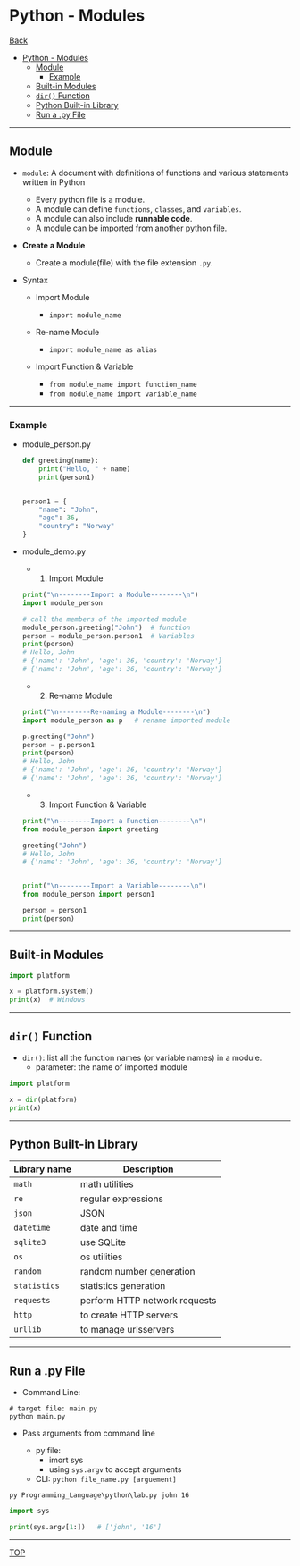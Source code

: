 # Python - Modules

[Back](../index.md)

- [Python - Modules](#python---modules)
  - [Module](#module)
    - [Example](#example)
  - [Built-in Modules](#built-in-modules)
  - [`dir()` Function](#dir-function)
  - [Python Built-in Library](#python-built-in-library)
  - [Run a .py File](#run-a-py-file)

---

## Module

- `module`: A document with definitions of functions and various statements written in Python

  - Every python file is a module.
  - A module can define `functions`, `classes`, and `variables`.
  - A module can also include **runnable code**.
  - A module can be imported from another python file.

- **Create a Module**

  - Create a module(file) with the file extension `.py`.

- Syntax

  - Import Module

    - `import module_name`

  - Re-name Module

    - `import module_name as alias`

  - Import Function & Variable

    - `from module_name import function_name`
    - `from module_name import variable_name`

---

### Example

- module_person.py

  ```py
  def greeting(name):
      print("Hello, " + name)
      print(person1)


  person1 = {
      "name": "John",
      "age": 36,
      "country": "Norway"
  }

  ```

- module_demo.py

  - 1. Import Module

  ```py
  print("\n--------Import a Module--------\n")
  import module_person

  # call the members of the imported module
  module_person.greeting("John")  # function
  person = module_person.person1  # Variables
  print(person)
  # Hello, John
  # {'name': 'John', 'age': 36, 'country': 'Norway'}
  # {'name': 'John', 'age': 36, 'country': 'Norway'}
  ```

  - 2. Re-name Module

  ```py
  print("\n--------Re-naming a Module--------\n")
  import module_person as p   # rename imported module

  p.greeting("John")
  person = p.person1
  print(person)
  # Hello, John
  # {'name': 'John', 'age': 36, 'country': 'Norway'}
  # {'name': 'John', 'age': 36, 'country': 'Norway'}
  ```

  - 3. Import Function & Variable

  ```py
  print("\n--------Import a Function--------\n")
  from module_person import greeting

  greeting("John")
  # Hello, John
  # {'name': 'John', 'age': 36, 'country': 'Norway'}


  print("\n--------Import a Variable--------\n")
  from module_person import person1

  person = person1
  print(person)

  ```

---

## Built-in Modules

```py
import platform

x = platform.system()
print(x)  # Windows
```

---

## `dir()` Function

- `dir()`: list all the function names (or variable names) in a module.
  - parameter: the name of imported module

```py
import platform

x = dir(platform)
print(x)
```

---

## Python Built-in Library

| Library name | Description                   |
| ------------ | ----------------------------- |
| `math`       | math utilities                |
| `re`         | regular expressions           |
| `json`       | JSON                          |
| `datetime`   | date and time                 |
| `sqlite3`    | use SQLite                    |
| `os`         | os utilities                  |
| `random`     | random number generation      |
| `statistics` | statistics generation         |
| `requests`   | perform HTTP network requests |
| `http`       | to create HTTP servers        |
| `urllib`     | to manage urlsservers         |

---

## Run a .py File

- Command Line:

```shell
# target file: main.py
python main.py
```

- Pass arguments from command line

  - py file:
    - imort sys
    - using `sys.argv` to accept arguments
  - CLI: `python file_name.py [arguement]`

```shell
py Programming_Language\python\lab.py john 16
```

```py
import sys

print(sys.argv[1:])   # ['john', '16']
```

---

[TOP](#python---modules)
